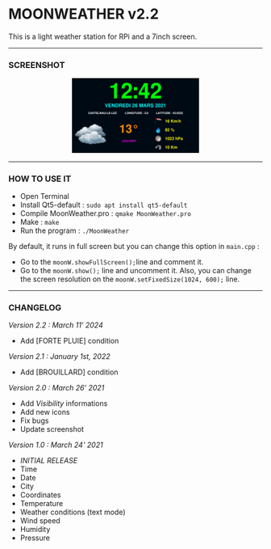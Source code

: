# **MOONWEATHER v2.2**
This is a light weather station for RPi and a 7inch screen.

---

### **SCREENSHOT**
<div align="center">
    <img
        src="https://github.com/AyckinnLisa/moonweather_cpp/blob/main/pics/screenshot.png"
        alt="DEMO"
        style="width:50%">
</div>

---

### **HOW TO USE IT**

* Open Terminal
* Install Qt5-default : ```sudo apt install qt5-default```
* Compile MoonWeather.pro : ```qmake MoonWeather.pro```
* Make : ```make```
* Run the program : ```./MoonWeather```

By default, it runs in full screen but you can change this option in ```main.cpp``` :
* Go to the ```moonW.showFullScreen();```line and comment it.
* Go to the ```moonW.show();``` line and uncomment it.
Also, you can change the screen resolution on the ```moonW.setFixedSize(1024, 600);``` line.

---

### **CHANGELOG**
*Version 2.2 : March 11' 2024*
* Add [FORTE PLUIE] condition

*Version 2.1 : January 1st, 2022*
* Add [BROUILLARD] condition

*Version 2.0 : March 26' 2021*
* Add _Visibility_ informations
* Add new icons
* Fix bugs 
* Update screenshot


*Version 1.0 : March 24' 2021*
* *INITIAL RELEASE*
* Time
* Date
* City
* Coordinates
* Temperature
* Weather conditions (text mode)
* Wind speed
* Humidity
* Pressure